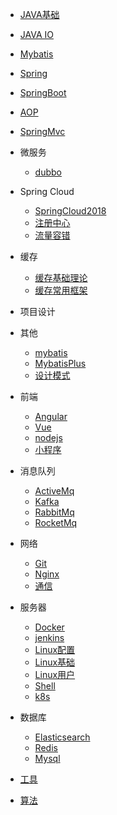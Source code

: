 ﻿
* [JAVA基础](/java/java-base/)

* [JAVA IO](/java/java-io/)
* [Mybatis](/java/java-mybatis/)
* [Spring](/java/spring/)
* [SpringBoot](/java/java/spring/SpringBoot.md)
* [AOP](/java/java/spring/aop/)
* [SpringMvc](/java/java/spring/SpringMvc.md)
* 微服务
  * [dubbo](/java/java/spring/dubbo/)
* Spring Cloud
    * [SpringCloud2018](/java/java/spring/SpringCloud.md)
    * [注册中心](/java/java/springcloud/register.md)
    * [流量容错](/java/springcloud//trafficFault-tolerant)

* 缓存
    * [缓存基础理论](/java/cache/1-cache-base)
    * [缓存常用框架](/java/cache/2-cache-api)
* 项目设计
	
* 其他
    * [mybatis](/java/java/other/mybatis.md)
	* [MybatisPlus](/java/java/other/MybatisPlus.md)
    * [设计模式](/java/java/other/gof.md)
* 前端
	* [Angular](/java/frontend/angular)
	* [Vue](/java/frontend/vue)
	* [nodejs](/java/frontend/nodejs)
	* [小程序](/java/frontend/wechatSmall)
* 消息队列
	* [ActiveMq](/java/message/activeMq)
	* [Kafka](/java/message/kafka)
	* [RabbitMq](/java/message/RabbitMq)
	* [RocketMq](/java/message/rocketmq)
* 网络
	* [Git](/java/network/git)
	* [Nginx](/java/network/nginx)
	* [通信](/java/network/network)
* 服务器
	* [Docker](/java/server/docker)
	* [jenkins](/java/server/jenkins.md)
	* [Linux配置](/java/server/linuxConfig)
	* [Linux基础](/java/server/linuxBase)
	* [Linux用户](/java/server/linuxUser)
	* [Shell](/java/server/shell)
	* [k8s](/java/server/k8s)
* 数据库
	* [Elasticsearch](/java/database/es/)
	* [Redis](/java/database/redis/)
	* [Mysql](/java/database/mysql/)
* [工具](/java/tool/)
    
* [算法](/java/algorithm/algorith)

<footer id="mb-footer"></footer>